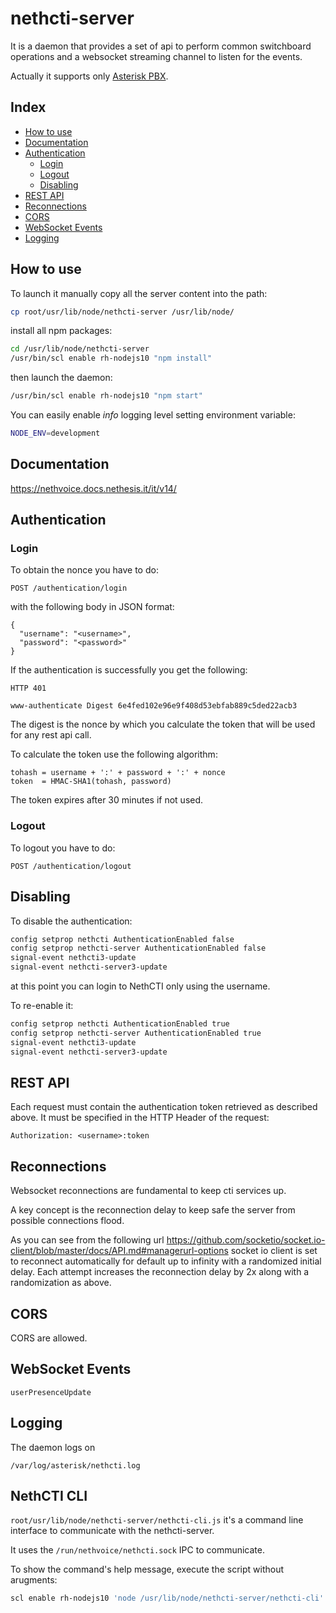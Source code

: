 # nethcti-server

It is a daemon that provides a set of api to perform common switchboard operations and a websocket streaming channel to listen for the events.

Actually it supports only [Asterisk PBX](https://www.asterisk.org/).

## Index

* [How to use](#how-to-use)
* [Documentation](#documentation)
* [Authentication](#authentication)
  * [Login](#login)
  * [Logout](#logout)
  * [Disabling](#disabling)
* [REST API](#rest-api)
* [Reconnections](#reconnections)
* [CORS](#cors)
* [WebSocket Events](#websocket-events)
* [Logging](#logging)

## How to use

To launch it manually copy all the server content into the path:

```bash
cp root/usr/lib/node/nethcti-server /usr/lib/node/
```

install all npm packages:

```bash
cd /usr/lib/node/nethcti-server
/usr/bin/scl enable rh-nodejs10 "npm install"
```

then launch the daemon:

```bash
/usr/bin/scl enable rh-nodejs10 "npm start"
```

You can easily enable _info_ logging level setting environment variable:

```bash
NODE_ENV=development
```

## Documentation

https://nethvoice.docs.nethesis.it/it/v14/

## Authentication

### Login

To obtain the nonce you have to do:

```
POST /authentication/login
```

with the following body in JSON format:

```
{
  "username": "<username>",
  "password": "<password>"
}
```

If the authentication is successfully you get the following:

```
HTTP 401

www-authenticate Digest 6e4fed102e96e9f408d53ebfab889c5ded22acb3
```

The digest is the nonce by which you calculate the token that will be used for any rest api call.

To calculate the token use the following algorithm:

```
tohash = username + ':' + password + ':' + nonce
token  = HMAC-SHA1(tohash, password)
```

The token expires after 30 minutes if not used.

### Logout

To logout you have to do:

```
POST /authentication/logout
```

## Disabling

To disable the authentication:

```bash
config setprop nethcti AuthenticationEnabled false
config setprop nethcti-server AuthenticationEnabled false
signal-event nethcti3-update
signal-event nethcti-server3-update
```

at this point you can login to NethCTI only using the username.

To re-enable it:

```bash
config setprop nethcti AuthenticationEnabled true
config setprop nethcti-server AuthenticationEnabled true
signal-event nethcti3-update
signal-event nethcti-server3-update
```

## REST API

Each request must contain the authentication token retrieved as described above. It must be specified in the HTTP Header of the request:

```
Authorization: <username>:token
```

## Reconnections

Websocket reconnections are fundamental to keep cti services up.

A key concept is the reconnection delay to keep safe the server from possible connections flood.

As you can see from the following url
https://github.com/socketio/socket.io-client/blob/master/docs/API.md#managerurl-options
socket io client is set to reconnect automatically for default up to infinity with a randomized initial delay. Each attempt increases the reconnection delay by 2x along with a randomization as above.

## CORS

CORS are allowed.

## WebSocket Events

```
userPresenceUpdate
```

## Logging

The daemon logs on

```
/var/log/asterisk/nethcti.log
```

## NethCTI CLI

`root/usr/lib/node/nethcti-server/nethcti-cli.js` it's a command line interface to communicate with the nethcti-server.

It uses the `/run/nethvoice/nethcti.sock` IPC to communicate.

To show the command's help message, execute the script without arugments:

```bash
scl enable rh-nodejs10 'node /usr/lib/node/nethcti-server/nethcti-cli'
```
